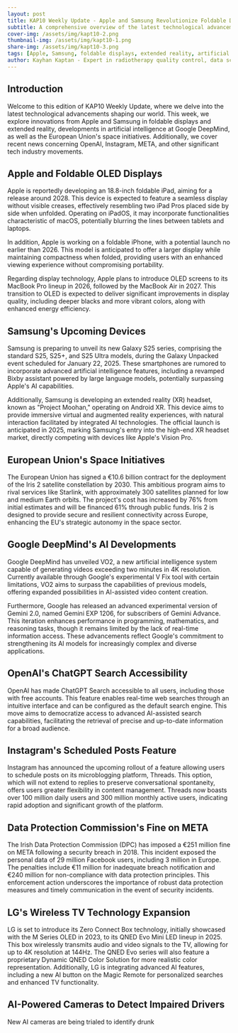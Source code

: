```yaml
---
layout: post
title: KAP10 Weekly Update - Apple and Samsung Revolutionize Foldable Displays and Extended Reality
subtitle: A comprehensive overview of the latest technological advancements in foldable displays, extended reality, and artificial intelligence
cover-img: /assets/img/kapt10-2.png
thumbnail-img: /assets/img/kapt10-1.png
share-img: /assets/img/kapt10-3.png
tags: [Apple, Samsung, foldable displays, extended reality, artificial intelligence, foldable iPad, foldable iPhone, OLED MacBook, Galaxy S25, Project Moohan, Android XR]
author: Kayhan Kaptan - Expert in radiotherapy quality control, data science and automation
---
```


## Introduction

Welcome to this edition of KAP10 Weekly Update, where we delve into the latest technological advancements shaping our world. This week, we explore innovations from Apple and Samsung in foldable displays and extended reality, developments in artificial intelligence at Google DeepMind, as well as the European Union's space initiatives. Additionally, we cover recent news concerning OpenAI, Instagram, META, and other significant tech industry movements.

## Apple and Foldable OLED Displays

Apple is reportedly developing an 18.8-inch foldable iPad, aiming for a release around 2028. This device is expected to feature a seamless display without visible creases, effectively resembling two iPad Pros placed side by side when unfolded. Operating on iPadOS, it may incorporate functionalities characteristic of macOS, potentially blurring the lines between tablets and laptops.

In addition, Apple is working on a foldable iPhone, with a potential launch no earlier than 2026. This model is anticipated to offer a larger display while maintaining compactness when folded, providing users with an enhanced viewing experience without compromising portability.

Regarding display technology, Apple plans to introduce OLED screens to its MacBook Pro lineup in 2026, followed by the MacBook Air in 2027. This transition to OLED is expected to deliver significant improvements in display quality, including deeper blacks and more vibrant colors, along with enhanced energy efficiency.

## Samsung's Upcoming Devices

Samsung is preparing to unveil its new Galaxy S25 series, comprising the standard S25, S25+, and S25 Ultra models, during the Galaxy Unpacked event scheduled for January 22, 2025. These smartphones are rumored to incorporate advanced artificial intelligence features, including a revamped Bixby assistant powered by large language models, potentially surpassing Apple's AI capabilities.

Additionally, Samsung is developing an extended reality (XR) headset, known as "Project Moohan," operating on Android XR. This device aims to provide immersive virtual and augmented reality experiences, with natural interaction facilitated by integrated AI technologies. The official launch is anticipated in 2025, marking Samsung's entry into the high-end XR headset market, directly competing with devices like Apple's Vision Pro.

## European Union's Space Initiatives

The European Union has signed a €10.6 billion contract for the deployment of the Iris 2 satellite constellation by 2030. This ambitious program aims to rival services like Starlink, with approximately 300 satellites planned for low and medium Earth orbits. The project's cost has increased by 76% from initial estimates and will be financed 61% through public funds. Iris 2 is designed to provide secure and resilient connectivity across Europe, enhancing the EU's strategic autonomy in the space sector.

## Google DeepMind's AI Developments

Google DeepMind has unveiled VO2, a new artificial intelligence system capable of generating videos exceeding two minutes in 4K resolution. Currently available through Google's experimental V Fix tool with certain limitations, VO2 aims to surpass the capabilities of previous models, offering expanded possibilities in AI-assisted video content creation.

Furthermore, Google has released an advanced experimental version of Gemini 2.0, named Gemini EXP 1206, for subscribers of Gemini Advance. This iteration enhances performance in programming, mathematics, and reasoning tasks, though it remains limited by the lack of real-time information access. These advancements reflect Google's commitment to strengthening its AI models for increasingly complex and diverse applications.

## OpenAI's ChatGPT Search Accessibility

OpenAI has made ChatGPT Search accessible to all users, including those with free accounts. This feature enables real-time web searches through an intuitive interface and can be configured as the default search engine. This move aims to democratize access to advanced AI-assisted search capabilities, facilitating the retrieval of precise and up-to-date information for a broad audience.

## Instagram's Scheduled Posts Feature

Instagram has announced the upcoming rollout of a feature allowing users to schedule posts on its microblogging platform, Threads. This option, which will not extend to replies to preserve conversational spontaneity, offers users greater flexibility in content management. Threads now boasts over 100 million daily users and 300 million monthly active users, indicating rapid adoption and significant growth of the platform.

## Data Protection Commission's Fine on META

The Irish Data Protection Commission (DPC) has imposed a €251 million fine on META following a security breach in 2018. This incident exposed the personal data of 29 million Facebook users, including 3 million in Europe. The penalties include €11 million for inadequate breach notification and €240 million for non-compliance with data protection principles. This enforcement action underscores the importance of robust data protection measures and timely communication in the event of security incidents.

## LG's Wireless TV Technology Expansion

LG is set to introduce its Zero Connect Box technology, initially showcased with the M Series OLED in 2023, to its QNED Evo Mini LED lineup in 2025. This box wirelessly transmits audio and video signals to the TV, allowing for up to 4K resolution at 144Hz. The QNED Evo series will also feature a proprietary Dynamic QNED Color Solution for more realistic color representation. Additionally, LG is integrating advanced AI features, including a new AI button on the Magic Remote for personalized searches and enhanced TV functionality.
## AI-Powered Cameras to Detect Impaired Drivers

New AI cameras are being trialed to identify drunk
 
